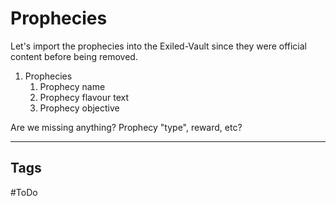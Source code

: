 # Prophecies
Let's import the prophecies into the Exiled-Vault since they were official content before being removed.
1. Prophecies
	1. Prophecy name
	2. Prophecy flavour text
	3. Prophecy objective

Are we missing anything?
Prophecy "type", reward, etc?

---
## Tags
#ToDo 